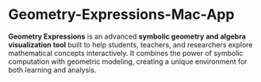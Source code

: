 # Geometry-Expressions-Mac-App
**Geometry Expressions** is an advanced **symbolic geometry and algebra visualization tool** built to help students, teachers, and researchers explore mathematical concepts interactively. It combines the power of symbolic computation with geometric modeling, creating a unique environment for both learning and analysis.
